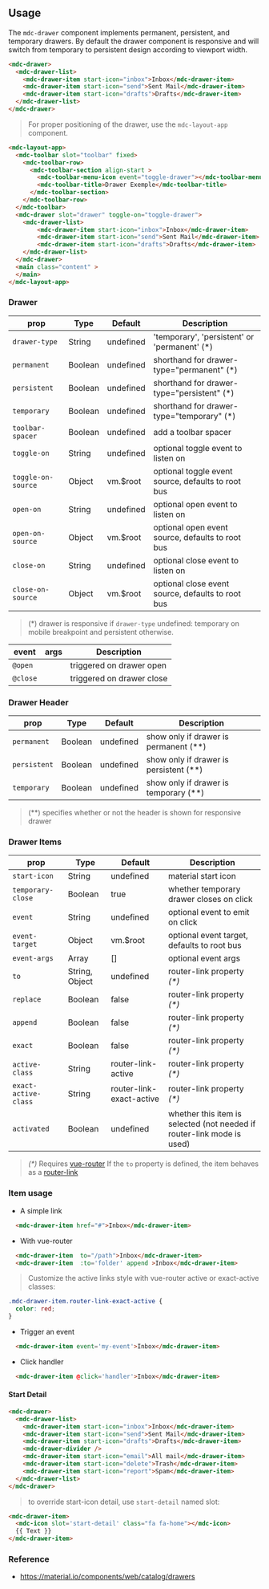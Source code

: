 ## Usage

The `mdc-drawer` component implements permanent, persistent, and temporary drawers.
By default the drawer component is responsive and will switch from temporary to persistent design according to viewport width.

```html
<mdc-drawer>
  <mdc-drawer-list>
    <mdc-drawer-item start-icon="inbox">Inbox</mdc-drawer-item>
    <mdc-drawer-item start-icon="send">Sent Mail</mdc-drawer-item>
    <mdc-drawer-item start-icon="drafts">Drafts</mdc-drawer-item>
  </mdc-drawer-list>
</mdc-drawer>
```

> For proper positioning of the drawer, use the `mdc-layout-app` component.

```html
<mdc-layout-app>
  <mdc-toolbar slot="toolbar" fixed>
    <mdc-toolbar-row>
      <mdc-toolbar-section align-start >
        <mdc-toolbar-menu-icon event="toggle-drawer"></mdc-toolbar-menu-icon>
        <mdc-toolbar-title>Drawer Exemple</mdc-toolbar-title>
      </mdc-toolbar-section>
    </mdc-toolbar-row>
  </mdc-toolbar>
  <mdc-drawer slot="drawer" toggle-on="toggle-drawer">
    <mdc-drawer-list>
        <mdc-drawer-item start-icon="inbox">Inbox</mdc-drawer-item>
        <mdc-drawer-item start-icon="send">Sent Mail</mdc-drawer-item>
        <mdc-drawer-item start-icon="drafts">Drafts</mdc-drawer-item>
    </mdc-drawer-list>
  </mdc-drawer>
  <main class="content" >
  </main>
</mdc-layout-app>
```

### Drawer

| prop | Type | Default | Description |
|------|------|---------|-------------|
|`drawer-type`|String| undefined | 'temporary', 'persistent' or 'permanent' (*) |
|`permanent`|Boolean| undefined | shorthand for drawer-type="permanent" (*) |
|`persistent`|Boolean| undefined | shorthand for drawer-type="persistent" (*) |
|`temporary`|Boolean| undefined | shorthand for drawer-type="temporary" (*) |
|`toolbar-spacer`|Boolean| undefined | add a toolbar spacer  |
|`toggle-on`|String| undefined | optional toggle event to listen on  |
|`toggle-on-source`|Object| vm.$root | optional toggle event source, defaults to root bus |
|`open-on`|String| undefined | optional open event to listen on  |
|`open-on-source`|Object| vm.$root | optional open event source, defaults to root bus |
|`close-on`|String| undefined | optional close event to listen on  |
|`close-on-source`|Object| vm.$root | optional close event source, defaults to root bus |

> (*) drawer is responsive if `drawer-type` undefined: temporary on mobile breakpoint and persistent otherwise.

| event  | args | Description |
|--------|------|-------------|
|`@open` |      | triggered on drawer open  |
|`@close`|      | triggered on drawer close |


### Drawer Header

| prop | Type | Default | Description |
|------|------|---------|-------------|
|`permanent`|Boolean| undefined | show only if drawer is permanent (**) |
|`persistent`|Boolean| undefined | show only if drawer is persistent (**) |
|`temporary`|Boolean| undefined | show only if drawer is temporary (**) |

> (**) specifies whether or not the header is shown for responsive drawer

### Drawer Items

| prop | Type | Default | Description |
|------|------|---------|-------------|
|`start-icon`|String| undefined | material start icon |
|`temporary-close`|Boolean| true | whether temporary drawer closes on click |
|`event`|String| undefined | optional event to emit on click  |
|`event-target`|Object| vm.$root | optional event target, defaults to root bus |
|`event-args`|Array| [] | optional event args |
|`to`|String, Object| undefined | router-link property _(*)_ |
|`replace`|Boolean| false | router-link property _(*)_ |
|`append`|Boolean| false | router-link property _(*)_ |
|`exact`|Boolean| false | router-link property _(*)_ |
|`active-class`|String| router-link-active | router-link property _(*)_ |
|`exact-active-class`|String| router-link-exact-active | router-link property _(*)_ |
|`activated`|Boolean| undefined | whether this item is selected (not needed if router-link mode is used) |

> _(*)_ Requires [vue-router](https://router.vuejs.org)
> If the `to` property is defined, the item behaves as a
> [router-link](https://router.vuejs.org/en/api/router-link.html)

### Item usage

- A simple link

```html
  <mdc-drawer-item href="#">Inbox</mdc-drawer-item>
```

- With vue-router

```html
  <mdc-drawer-item  to="/path">Inbox</mdc-drawer-item>
  <mdc-drawer-item  :to='folder' append >Inbox</mdc-drawer-item>
```

> Customize the active links style with vue-router active or exact-active classes:

```css
.mdc-drawer-item.router-link-exact-active {
  color: red;
}
```

- Trigger an event

```html
  <mdc-drawer-item event='my-event'>Inbox</mdc-drawer-item>
```

- Click handler

```html
  <mdc-drawer-item @click='handler'>Inbox</mdc-drawer-item>
```

#### Start Detail

```html
<mdc-drawer>
  <mdc-drawer-list>
    <mdc-drawer-item start-icon="inbox">Inbox</mdc-drawer-item>
    <mdc-drawer-item start-icon="send">Sent Mail</mdc-drawer-item>
    <mdc-drawer-item start-icon="drafts">Drafts</mdc-drawer-item>
    <mdc-drawer-divider />
    <mdc-drawer-item start-icon="email">All mail</mdc-drawer-item>
    <mdc-drawer-item start-icon="delete">Trash</mdc-drawer-item>
    <mdc-drawer-item start-icon="report">Spam</mdc-drawer-item>
  </mdc-drawer-list>
</mdc-drawer>
```

> to override start-icon detail, use `start-detail` named slot:

```html
<mdc-drawer-item>
  <mdc-icon slot='start-detail' class="fa fa-home"></mdc-icon>
  {{ Text }}
</mdc-drawer-item>
```

### Reference

- <https://material.io/components/web/catalog/drawers>
